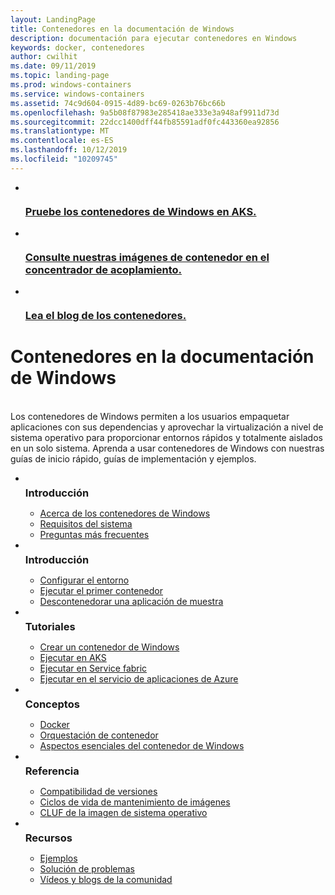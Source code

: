 ```yaml
---
layout: LandingPage
title: Contenedores en la documentación de Windows
description: documentación para ejecutar contenedores en Windows
keywords: docker, contenedores
author: cwilhit
ms.date: 09/11/2019
ms.topic: landing-page
ms.prod: windows-containers
ms.service: windows-containers
ms.assetid: 74c9d604-0915-4d89-bc69-0263b76bc66b
ms.openlocfilehash: 9a5b08f87983e285418ae333e3a948af9911d73d
ms.sourcegitcommit: 22dcc1400dff44fb85591adf0fc443360ea92856
ms.translationtype: MT
ms.contentlocale: es-ES
ms.lasthandoff: 10/12/2019
ms.locfileid: "10209745"
---
```

<div id="main" class="v2">
    <ul class="cardsY panelContent featuredContent">
        <li>
            <a href="https://docs.microsoft.com/en-us/azure/aks/windows-container-cli" data-linktype="external">
                <div class="cardSize">
                    <div class="cardPadding">
                        <div class="card">
                            <div class="cardImageOuter">
                                <div class="cardImage">
                                    <img src="media/logo_kubernetes.svg" alt="" data-linktype="relative-path">
                                </div>
                            </div>
                            <div class="cardText">
                                <h3>Pruebe los contenedores de Windows en AKS.</h3>
                            </div>
                        </div>
                    </div>
                </div>
            </a>
        </li>
        <li>
            <a href="https://hub.docker.com/_/microsoft-windows-base-os-images" data-linktype="external">
                <div class="cardSize">
                    <div class="cardPadding">
                        <div class="card">
                            <div class="cardImageOuter">
                                <div class="cardImage">
                                    <img src="media/logo_docker.svg" alt="" data-linktype="relative-path">
                                </div>
                            </div>
                            <div class="cardText">
                                <h3>Consulte nuestras imágenes de contenedor en el concentrador de acoplamiento.</h3>
                            </div>
                        </div>
                    </div>
                </div>
            </a>
        </li>
        <li>
            <a href="https://techcommunity.microsoft.com/t5/Containers/bg-p/Containers" data-linktype="external">
                <div class="cardSize">
                    <div class="cardPadding">
                        <div class="card">
                            <div class="cardImageOuter">
                                <div class="cardImage">
                                    <img src="media/i_blog.svg" alt="" data-linktype="relative-path">
                                </div>
                            </div>
                            <div class="cardText">
                                <h3>Lea el blog de los contenedores.</h3>
                            </div>
                        </div>
                    </div>
                </div>
            </a>
        </li>
    </ul>
    <h1>Contenedores en la documentación de Windows</h1>
    <br/>
    <div class="abstract">Los contenedores de Windows permiten a los usuarios empaquetar aplicaciones con sus dependencias y aprovechar la virtualización a nivel de sistema operativo para proporcionar entornos rápidos y totalmente aislados en un solo sistema. Aprenda a usar contenedores de Windows con nuestras guías de inicio rápido, guías de implementación y ejemplos.</div>
    <ul class="cardsW panelContent featuredContent">
        <li>
            <div class="cardSize">
                <div class="cardPadding">
                    <div class="card">
                        <div class="cardImageOuter">
                            <div class="cardImage bgdAccent1">
                                <img src="media/virtualization-containers-about.svg" alt="" data-linktype="relative-path">
                            </div>
                        </div>
                        <div class="cardText">
                            <h3 style="margin: 8px 0 2px 0;">Introducción</h3>
                            <ul>
                                <li><a href="/en-us/virtualization/windowscontainers/about/index" data-linktype="absolute-path">Acerca de los contenedores de Windows</a></li>
                                <li><a href="/en-us/virtualization/windowscontainers/deploy-containers/system-requirements" data-linktype="absolute-path">Requisitos del sistema</a></li>
                                <li><a href="/en-us/virtualization/windowscontainers/about/faq" data-linktype="absolute-path">Preguntas más frecuentes</a></li>
                            </ul>
                        </div>
                    </div>
                </div>
            </div>
        </li>
        <li>
            <div class="cardSize">
                <div class="cardPadding">
                    <div class="card">
                        <div class="cardImageOuter">
                            <div class="cardImage bgdAccent1">
                                <img src="media/virtualization-containers-quick-start.svg" alt="" data-linktype="relative-path">
                            </div>
                        </div>
                        <div class="cardText">
                            <h3 style="margin: 8px 0 2px 0;">Introducción</h3>
                            <ul>
                                <li><a href="/en-us/virtualization/windowscontainers/quick-start/set-up-environment" data-linktype="external">Configurar el entorno</a></li>
                                <li><a href="/en-us/virtualization/windowscontainers/quick-start/run-your-first-container" data-linktype="external">Ejecutar el primer contenedor</a></li>
                                <li><a href="/en-us/virtualization/windowscontainers/quick-start/building-sample-app" data-linktype="external">Descontenedorar una aplicación de muestra</a></li>
                            </ul>
                        </div>
                    </div>
                </div>
            </div>
        </li>
        <li>
            <div class="cardSize">
                <div class="cardPadding">
                    <div class="card">
                        <div class="cardImageOuter">
                            <div class="cardImage bgdAccent1">
                                <img src="media/container-tutorials.svg" alt="" data-linktype="relative-path">
                            </div>
                        </div>
                        <div class="cardText">
                            <h3 style="margin: 8px 0 2px 0;">Tutoriales</h3>
                            <ul>
                                <li><a href="/en-us/virtualization/windowscontainers/manage-docker/manage-windows-dockerfile" data-linktype="external">Crear un contenedor de Windows</a></li>
                                <li><a href="/azure/aks/windows-container-cli" data-linktype="external">Ejecutar en AKS</a></li>
                                <li><a href="/azure/service-fabric/service-fabric-quickstart-containers" data-linktype="external">Ejecutar en Service fabric</a></li>
                                <li><a href="/azure/app-service/app-service-web-get-started-windows-container" data-linktype="external">Ejecutar en el servicio de aplicaciones de Azure</a></li>
                            </ul>
                        </div>
                    </div>
                </div>
            </div>
        </li>
        <li>
            <div class="cardSize">
                <div class="cardPadding">
                    <div class="card">
                        <div class="cardImageOuter">
                            <div class="cardImage bgdAccent1">
                                <img src="media/virtualization-containers-management-tools.svg" alt="" data-linktype="relative-path">
                            </div>
                        </div>
                        <div class="cardText">
                            <h3 style="margin: 8px 0 2px 0;">Conceptos</h3>
                            <ul>
                                <li><a href="/en-us/virtualization/windowscontainers/manage-docker/configure-docker-daemon" data-linktype="external">Docker</a></li>
                                <li><a href="/virtualization/windowscontainers/about/overview-container-orchestrators" data-linktype="external">Orquestación de contenedor</a></li>
                                <li><a href="/virtualization/windowscontainers/manage-containers/container-base-images" data-linktype="external">Aspectos esenciales del contenedor de Windows</a></li>
                            </ul>
                        </div>
                    </div>
                </div>
            </div>
        </li>
        <li>
            <div class="cardSize">
                <div class="cardPadding">
                    <div class="card">
                        <div class="cardImageOuter">
                            <div class="cardImage bgdAccent1">
                                <img src="media/container-reference.svg" alt="" data-linktype="relative-path">
                            </div>
                        </div>
                        <div class="cardText">
                            <h3 style="margin: 8px 0 2px 0;">Referencia</h3>
                            <ul>
                                <li><a href="/en-us/virtualization/windowscontainers/deploy-containers/version-compatibility" data-linktype="external">Compatibilidad de versiones</a></li>
                                <li><a href="/en-us/virtualization/windowscontainers/deploy-containers/base-image-lifecycle" data-linktype="external">Ciclos de vida de mantenimiento de imágenes</a></li>
                                <li><a href="/en-us/virtualization/windowscontainers/images-eula" data-linktype="external">CLUF de la imagen de sistema operativo</a></li>
                            </ul>
                        </div>
                    </div>
                </div>
            </div>
        </li>
        <li>
            <div class="cardSize">
                <div class="cardPadding">
                    <div class="card">
                        <div class="cardImageOuter">
                            <div class="cardImage bgdAccent1">
                                <img src="media/virtualization-containers-community.svg" alt="" data-linktype="relative-path">
                            </div>
                        </div>
                        <div class="cardText">
                            <h3 style="margin: 8px 0 2px 0;">Recursos</h3>
                            <ul>
                                <li><a href="/en-us/virtualization/windowscontainers/samples" data-linktype="external">Ejemplos</a></li>
                                <li><a href="/en-us/virtualization/windowscontainers/troubleshooting" data-linktype="external">Solución de problemas</a></li>
                                <li><a href="/en-us/virtualization/windowscontainers/communitylinks" data-linktype="external">Vídeos y blogs de la comunidad</a></li>
                            </ul>
                        </div>
                    </div>
                </div>
            </div>
        </li>
    </ul>
</div>